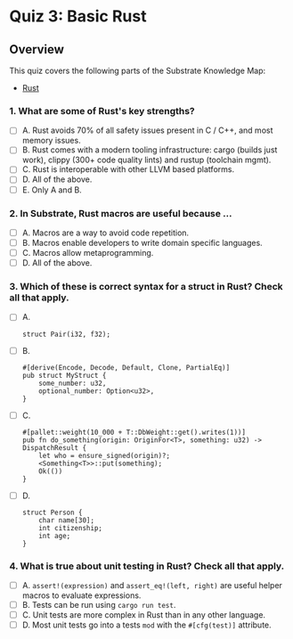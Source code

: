 # Quiz 3: Basic Rust

## Overview

This quiz covers the following parts of the Substrate Knowledge Map:

- [Rust](../../knowledge-map#rust/)

### 1. What are some of Rust's key strengths?

- [ ] A. Rust avoids 70% of all safety issues present in C / C++, and most memory issues.
- [ ] B. Rust comes with a modern tooling infrastructure: cargo (builds just work), clippy (300+ code quality lints) and rustup (toolchain mgmt).
- [ ] C. Rust is interoperable with other LLVM based platforms.
- [ ] D. All of the above.
- [ ] E. Only A and B.

### 2. In Substrate, Rust macros are useful because ...

- [ ] A. Macros are a way to avoid code repetition.
- [ ] B. Macros enable developers to write domain specific languages.
- [ ] C. Macros allow metaprogramming.
- [ ] D. All of the above.

### 3. Which of these is correct syntax for a struct in Rust? Check all that apply.

- [ ] A.

  ```
  struct Pair(i32, f32);
  ```

- [ ] B.

  ```
  #[derive(Encode, Decode, Default, Clone, PartialEq)]
  pub struct MyStruct {
      some_number: u32,
      optional_number: Option<u32>,
  }
  ```

- [ ] C.

  ```
  #[pallet::weight(10_000 + T::DbWeight::get().writes(1))]
  pub fn do_something(origin: OriginFor<T>, something: u32) -> DispatchResult {
      let who = ensure_signed(origin)?;
      <Something<T>>::put(something);
      Ok(())
  }
  ```

- [ ] D.
  ```
  struct Person {
      char name[30];
      int citizenship;
      int age;
  }
  ```

### 4. What is true about unit testing in Rust? Check all that apply.

- [ ] A. `assert!(expression)` and `assert_eq!(left, right)` are useful helper macros to evaluate expressions.
- [ ] B. Tests can be run using `cargo run test`.
- [ ] C. Unit tests are more complex in Rust than in any other language.
- [ ] D.  Most unit tests go into a tests `mod` with the `#[cfg(test)]` attribute.
